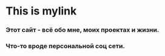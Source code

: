 # This is mylink
### Этот сайт - всё обо мне, моих проектах и жизни.
### Что-то вроде персональной соц сети.
